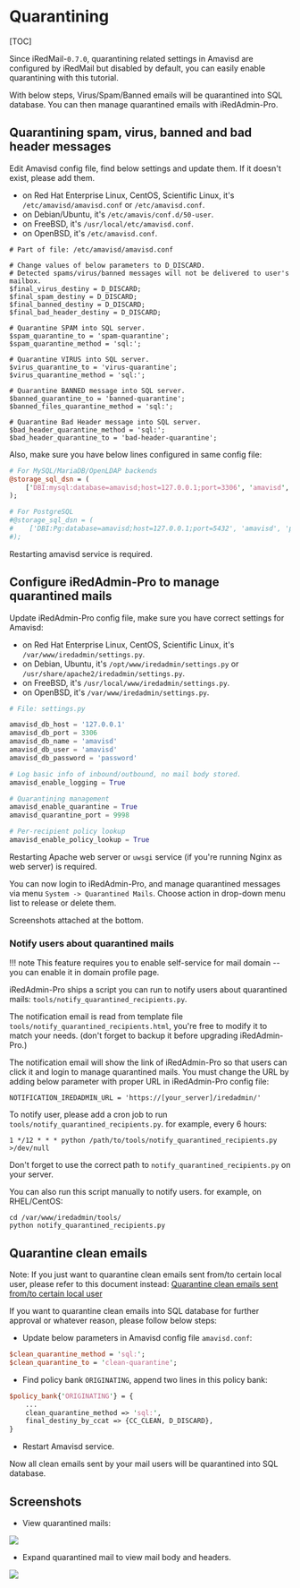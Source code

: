 # Quarantining

[TOC]


Since iRedMail-`0.7.0`, quarantining related settings in Amavisd are configured
by iRedMail but disabled by default, you can easily enable quarantining with
this tutorial.

With below steps, Virus/Spam/Banned emails will be quarantined into SQL database.
You can then manage quarantined emails with iRedAdmin-Pro.

## Quarantining spam, virus, banned and bad header messages

Edit Amavisd config file, find below settings and update them. If it doesn't
exist, please add them.

* on Red Hat Enterprise Linux, CentOS, Scientific Linux, it's `/etc/amavisd/amavisd.conf`
or `/etc/amavisd.conf`.
* on Debian/Ubuntu, it's `/etc/amavis/conf.d/50-user`.
* on FreeBSD, it's `/usr/local/etc/amavisd.conf`.
* on OpenBSD, it's `/etc/amavisd.conf`.

```
# Part of file: /etc/amavisd/amavisd.conf

# Change values of below parameters to D_DISCARD.
# Detected spams/virus/banned messages will not be delivered to user's mailbox.
$final_virus_destiny = D_DISCARD;
$final_spam_destiny = D_DISCARD;
$final_banned_destiny = D_DISCARD;
$final_bad_header_destiny = D_DISCARD;

# Quarantine SPAM into SQL server.
$spam_quarantine_to = 'spam-quarantine';
$spam_quarantine_method = 'sql:';

# Quarantine VIRUS into SQL server.
$virus_quarantine_to = 'virus-quarantine';
$virus_quarantine_method = 'sql:';

# Quarantine BANNED message into SQL server.
$banned_quarantine_to = 'banned-quarantine';
$banned_files_quarantine_method = 'sql:';

# Quarantine Bad Header message into SQL server.
$bad_header_quarantine_method = 'sql:';
$bad_header_quarantine_to = 'bad-header-quarantine';
```

Also, make sure you have below lines configured in same config file:

```perl
# For MySQL/MariaDB/OpenLDAP backends
@storage_sql_dsn = (
    ['DBI:mysql:database=amavisd;host=127.0.0.1;port=3306', 'amavisd', 'password'],
);

# For PostgreSQL
#@storage_sql_dsn = (
#    ['DBI:Pg:database=amavisd;host=127.0.0.1;port=5432', 'amavisd', 'password'],
#);
```

Restarting amavisd service is required.

## Configure iRedAdmin-Pro to manage quarantined mails

Update iRedAdmin-Pro config file, make sure you have correct settings for Amavisd:

* on Red Hat Enterprise Linux, CentOS, Scientific Linux, it's `/var/www/iredadmin/settings.py`.
* on Debian, Ubuntu, it's `/opt/www/iredadmin/settings.py` or `/usr/share/apache2/iredadmin/settings.py`.
* on FreeBSD, it's `/usr/local/www/iredadmin/settings.py`.
* on OpenBSD, it's `/var/www/iredadmin/settings.py`.

```python
# File: settings.py

amavisd_db_host = '127.0.0.1'
amavisd_db_port = 3306
amavisd_db_name = 'amavisd'
amavisd_db_user = 'amavisd'
amavisd_db_password = 'password'

# Log basic info of inbound/outbound, no mail body stored.
amavisd_enable_logging = True

# Quarantining management
amavisd_enable_quarantine = True
amavisd_quarantine_port = 9998

# Per-recipient policy lookup
amavisd_enable_policy_lookup = True
```

Restarting Apache web server or `uwsgi` service (if you're running Nginx as
web server) is required.

You can now login to iRedAdmin-Pro, and manage quarantined messages via menu
`System -> Quarantined Mails`. Choose action in drop-down menu list to release
or delete them.

Screenshots attached at the bottom.

### Notify users about quarantined mails

!!! note
    This feature requires you to enable self-service for mail domain -- you can
    enable it in domain profile page.

iRedAdmin-Pro ships a script you can run to notify users about quarantined
mails: `tools/notify_quarantined_recipients.py`.

The notification email is read from template file
`tools/notify_quarantined_recipients.html`, you're free to modify it to match
your needs. (don't forget to backup it before upgrading iRedAdmin-Pro.)

The notification email will show the link of iRedAdmin-Pro so that users can
click it and login to manage quarantined mails. You must change the URL by
adding below parameter with proper URL in iRedAdmin-Pro config file:

```
NOTIFICATION_IREDADMIN_URL = 'https://[your_server]/iredadmin/'
```

To notify user, please add a cron job to run
`tools/notify_quarantined_recipients.py`. for example, every 6 hours:

```
1 */12 * * * python /path/to/tools/notify_quarantined_recipients.py >/dev/null
```

Don't forget to use the correct path to `notify_quarantined_recipients.py` on your server.

You can also run this script manually to notify users. for example, on RHEL/CentOS:

```
cd /var/www/iredadmin/tools/
python notify_quarantined_recipients.py
```

## Quarantine clean emails

Note: If you just want to quarantine clean emails sent from/to certain local
user, please refer to this document instead:
[Quarantine clean emails sent from/to certain local user](./quarantine.clean.mails.per-user.html)

If you want to quarantine clean emails into SQL database for further approval
or whatever reason, please follow below steps:

* Update below parameters in Amavisd config file `amavisd.conf`:

```perl
$clean_quarantine_method = 'sql:';
$clean_quarantine_to = 'clean-quarantine';
```

* Find policy bank `ORIGINATING`, append two lines in this policy bank:

```perl
$policy_bank{'ORIGINATING'} = {
    ...
    clean_quarantine_method => 'sql:',
    final_destiny_by_ccat => {CC_CLEAN, D_DISCARD},
}
```

* Restart Amavisd service.

Now all clean emails sent by your mail users will be quarantined into SQL
database.

## Screenshots

* View quarantined mails:

![](../images/iredadmin/system_maillog_quarantined.png)

* Expand quarantined mail to view mail body and headers.

![](../images/iredadmin/system_maillog_quarantined_expanded.png)
